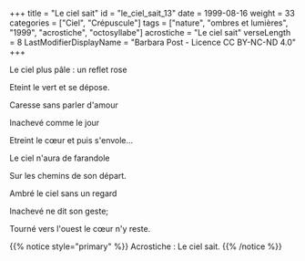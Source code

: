 +++
title = "Le ciel sait"
id = "le_ciel_sait_13"
date = 1999-08-16
weight = 33
categories = ["Ciel", "Crépuscule"]
tags = ["nature", "ombres et lumières", "1999", "acrostiche", "octosyllabe"]
acrostiche = "Le ciel sait"
verseLength = 8
LastModifierDisplayName = "Barbara Post - Licence CC BY-NC-ND 4.0"
+++

Le ciel plus pâle : un reflet rose

Eteint le vert et se dépose.

Caresse sans parler d'amour

Inachevé comme le jour

Etreint le cœur et puis s'envole...

Le ciel n'aura de farandole

Sur les chemins de son départ.

Ambré le ciel sans un regard

Inachevé ne dit son geste;

Tourné vers l'ouest le cœur n'y reste.

{{% notice style="primary" %}}
Acrostiche : Le ciel sait.
{{% /notice %}}
